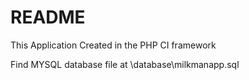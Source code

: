 # README #

This Application Created in the PHP CI framework

Find MYSQL database file at \database\milkmanapp.sql